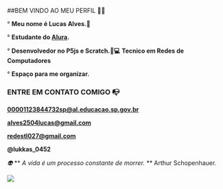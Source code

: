 ##BEM VINDO AO MEU PERFIL 💙💫

° **Meu nome é Lucas Alves.🤴**

° **Estudante do [Alura](https://wwww.alura.com.br).**

° **Desenvolvedor no P5js e Scratch.🐛💻**
**Tecnico em Redes de Computadores**

° **Espaço para me organizar.**

### ENTRE EM CONTATO COMIGO 📭
**00001123844732sp@al.educacao.sp.gov.br**

**alves2504lucas@gmail.com**

**redestl027@gmail.com**

**@lukkas_0452**

*👽*
** _A vida é um processo constante de morrer. **_ Arthur Schopenhauer.

![](https://media.tenor.com/2sSwKrg7HvoAAAAM/thanks-awesome.gif)
